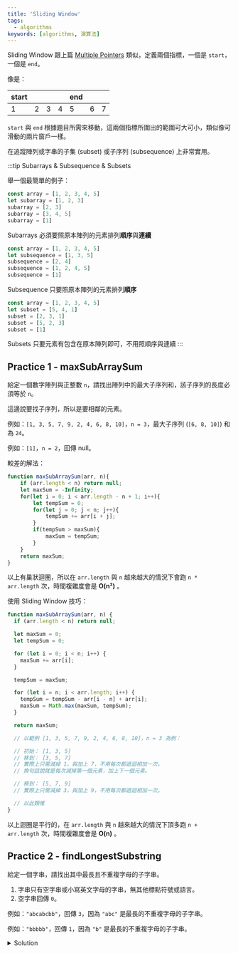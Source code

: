 ```yaml
---
title: 'Sliding Window'
tags:
  - algorithms
keywords: [algorithms, 演算法]
---
```


Sliding Window 跟上篇 [Multiple Pointers](./06-multiple-pointers.md) 類似，定義兩個指標，一個是 `start`，一個是 `end`。

像是：

| start |     |     |     | end |     |     |
| ----- | --- | --- | --- | --- | --- | --- |
| 1     | 2   | 3   | 4   | 5   | 6   | 7   |

`start` 與 `end` 根據題目所需來移動，這兩個指標所圍出的範圍可大可小，類似像可滑動的兩片窗戶一樣。

在追蹤陣列或字串的子集 (subset) 或子序列 (subsequence) 上非常實用。

:::tip
Subarrays & Subsequence & Subsets

舉一個最簡單的例子：
```js
const array = [1, 2, 3, 4, 5]
let subarray = [1, 2, 3]
subarray = [2, 3]
subarray = [3, 4, 5]
subarray = [1]
```
Subarrays 必須要照原本陣列的元素排列**順序**與**連續**

```js
const array = [1, 2, 3, 4, 5]
let subsequence = [1, 3, 5]
subsequence = [2, 4]
subsequence = [1, 2, 4, 5]
subsequence = [1]
```
Subsequence 只要照原本陣列的元素排列**順序**

```js
const array = [1, 2, 3, 4, 5]
let subset = [5, 4, 1]
subset = [2, 3, 1]
subset = [5, 2, 3]
subset = [1]
```
Subsets 只要元素有包含在原本陣列即可，不用照順序與連續
:::

## Practice 1 - maxSubArraySum

給定一個數字陣列與正整數 `n`，請找出陣列中的最大子序列和，該子序列的長度必須等於 `n`。

這邊說要找子序列，所以是要相鄰的元素。

例如：`[1, 3, 5, 7, 9, 2, 4, 6, 8, 10]`，`n = 3`，最大子序列 (`[6, 8, 10]`) 和為 `24`。

例如：`[1]`，`n = 2`，回傳 null。

較差的解法：

```js
function maxSubArraySum(arr, n){
    if (arr.length < n) return null;
    let maxSum = -Infinity;
    for(let i = 0; i < arr.length - n + 1; i++){
        let tempSum = 0;
        for(let j = 0; j < n; j++){
            tempSum += arr[i + j];
        }
        if(tempSum > maxSum){
            maxSum = tempSum;
        }
    }
    return maxSum;
}
```

以上有巢狀迴圈，所以在 `arr.length` 與 `n` 越來越大的情況下會跑 `n * arr.length` 次，時間複雜度會是 **O(n²)** 。

使用 Sliding Window 技巧：

```js
function maxSubArraySum(arr, n) {
  if (arr.length < n) return null;

  let maxSum = 0;
  let tempSum = 0;

  for (let i = 0; i < n; i++) {
    maxSum += arr[i];
  }

  tempSum = maxSum;

  for (let i = n; i < arr.length; i++) {
    tempSum = tempSum - arr[i - n] + arr[i];
    maxSum = Math.max(maxSum, tempSum);
  }

  return maxSum;

  // 以範例 [1, 3, 5, 7, 9, 2, 4, 6, 8, 10]，n = 3 為例：

  // 初始： [1, 3, 5]
  // 移到： [3, 5, 7]
  // 實際上只需減掉 1，與加上 7，不用每次都遞迴相加一次。
  // 換句話說就是每次減掉第一個元素，加上下一個元素。

  // 移到： [5, 7, 9]
  // 實際上只需減掉 3，與加上 9，不用每次都遞迴相加一次。

  // 以此類推
}
```

以上迴圈是平行的，在 `arr.length` 與 `n` 越來越大的情況下頂多跑 `n + arr.length` 次，時間複雜度會是 **O(n)** 。

## Practice 2 - findLongestSubstring

給定一個字串，請找出其中最長且不重複字母的子字串。

1. 字串只有空字串或小寫英文字母的字串，無其他標點符號或語言。
2. 空字串回傳 `0`。

例如：`"abcabcbb"`，回傳 `3`，因為 `"abc"` 是最長的不重複字母的子字串。

例如：`"bbbbb"`，回傳 `1`，因為 `"b"` 是最長的不重複字母的子字串。

<details>
  <summary>Solution</summary>

  以 `'abccba'` 為例：

  | start |     |     |     |     |     |
  | ----- | --- | --- | --- | --- | --- |
  | end   |     |     |     |     |     |
  | a     | b   | c   | c   | b   | a   |

  檢查目前 *end* 指到的字元 `a` 有沒有出現過，

  沒有的話將目前 *end* 指到的字元 `a` 用 Frequency Counter 技巧記錄到物件內，紀錄 `a` 的 `index` ，

  紀錄一下目前 *start* 到 *end* 範圍的長度

  最後移動 *end* 到下一格。

  | start |     |     |     |     |     |
  | ----- | --- | --- | --- | --- | --- |
  |       | end |     |     |     |     |
  | a     | b   | c   | c   | b   | a   |

  `b` 也沒出現過重複上述動作。

  | start |     |     |     |     |     |
  | ----- | --- | --- | --- | --- | --- |
  |       |     | end |     |     |     |
  | a     | b   | c   | c   | b   | a   |

  `c` 也沒出現過重複上述動作。

  | start |     |     |     |     |     |
  | ----- | --- | --- | --- | --- | --- |
  |       |     |     | end |     |     |
  | a     | b   | c   | c   | b   | a   |

  `c` 有出現過了，上次出現的位置是 `2` ，

  所以只好移動 *start* 到上次出現的位置的下一格，以排除之前出現過的字元。

  |     |     |     | start |     |     |
  | --- | --- | --- | ----- | --- | --- |
  |     |     |     | end   |     |     |
  | a   | b   | c   | c     | b   | a   |

  紀錄 `c` 的**新**出現過的位置 `index` 等於 `3` ，

  紀錄一下目前 *start* 到 *end* 範圍的長度

  最後移動 *end* 到下一格。

  |     |     |     | start |     |     |
  | --- | --- | --- | ----- | --- | --- |
  |     |     |     |       | end |     |
  | a   | b   | c   | c     | b   | a   |

  `b` 雖然有出現過，但上次出現的位置是 `1` ，目前 `start` 的位置是 `3` ，已經排除該字元了，所以不用變更 `start` 的位置。

  紀錄 `b` 的**新**出現過的位置 `index` 等於 `4` ，

  紀錄一下目前 *start* 到 *end* 範圍的長度

  最後移動 *end* 到下一格。

  以此類推直到 *end* 移到陣列最後一個位置。

  ```js
  function findLongestSubstring(str) {
    // 字串小於等於 1 個字元，直接回傳字串長度;
    if (str.length <= 1) return str.length;

    // 此解法也有用到 Frequency Counter 技巧來紀錄每個字元最後出現的位置。
    let longest = 0;
    let seen = {};
    let start = 0;

    for (let i = 0; i < str.length; i++) {
      let char = str[i];

      //  檢查有無出現過且出現過的位置比 start 還後面，則移動 start 到上次出現過的位置的後一格
      if (Object.prototype.hasOwnProperty.call(seen, char) && seen[char] >= start) {
          start = seen[char] + 1;
      }

      // 將目前的字串長度跟之前的最長字串長度比較，取最長的。
      longest = Math.max(longest, i - start + 1);

      // 更新目前字元出現的位置。
      seen[char] = i;
    }

    return longest;
  }
  ```
</details>
